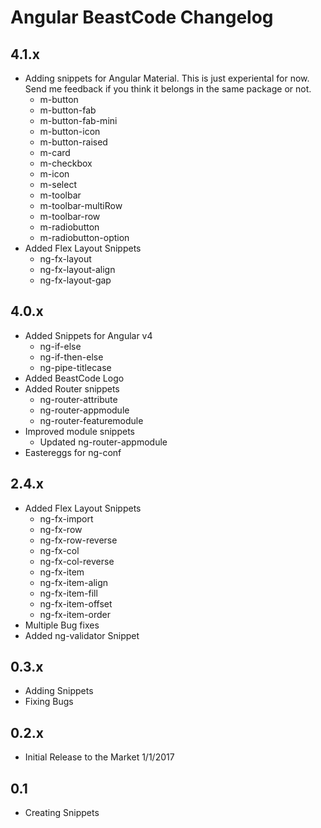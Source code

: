 # Angular BeastCode Changelog

## 4.1.x
 * Adding snippets for Angular Material. This is just experiental for now. Send me
   feedback if you think it belongs in the same package or not. 
   * m-button
   * m-button-fab
   * m-button-fab-mini
   * m-button-icon
   * m-button-raised
   * m-card
   * m-checkbox
   * m-icon
   * m-select
   * m-toolbar
   * m-toolbar-multiRow
   * m-toolbar-row
   * m-radiobutton
   * m-radiobutton-option
 * Added Flex Layout Snippets
   * ng-fx-layout
   * ng-fx-layout-align
   * ng-fx-layout-gap

## 4.0.x

* Added Snippets for Angular v4
    * ng-if-else	
    * ng-if-then-else
    * ng-pipe-titlecase
* Added BeastCode Logo
* Added Router snippets
    * ng-router-attribute
    * ng-router-appmodule
    * ng-router-featuremodule
* Improved module snippets
  * Updated ng-router-appmodule
* Eastereggs for ng-conf

## 2.4.x 

* Added Flex Layout Snippets
    * ng-fx-import
    * ng-fx-row
    * ng-fx-row-reverse
    * ng-fx-col	
    * ng-fx-col-reverse	
    * ng-fx-item	
    * ng-fx-item-align	
    * ng-fx-item-fill	
    * ng-fx-item-offset	
    * ng-fx-item-order
* Multiple Bug fixes
* Added ng-validator Snippet

## 0.3.x

* Adding Snippets
* Fixing Bugs

## 0.2.x 

* Initial Release to the Market 1/1/2017

## 0.1 

* Creating Snippets